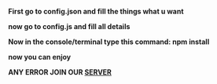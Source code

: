 **First go to config.json and fill the things what u want**

**now go to config.js and fill all details**


**Now in the console/terminal type this command: npm install**


**now you can enjoy**

**ANY ERROR JOIN OUR [SERVER]()**
